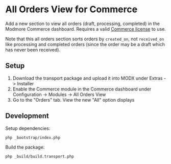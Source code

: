 # All Orders View for Commerce

Add a new section to view all orders (draft, processing, completed) in the Modmore Commerce dashboard. Requires a valid [Commerce license](https://modmore.com/commerce) to use.

Note that this all orders section sorts orders by `created_on`, not `received_on` like processing and completed orders (since the order may be a draft which has never been received).

## Setup

1. Download the transport package and upload it into MODX under Extras -> Installer
2. Enable the Commerce module in the Commerce dashboard under Configuration -> Modules -> All Orders View
3. Go to the "Orders" tab. View the new "All" option displays

## Development

Setup dependencies:

```
php _bootstrap/index.php
```

Build the package:

```
php _build/build.transport.php
```